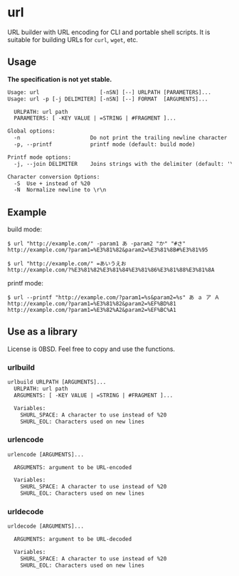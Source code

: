 # url

URL builder with URL encoding for CLI and portable shell scripts.
It is suitable for building URLs for `curl`, `wget`, etc.

## Usage

**The specification is not yet stable.**

```txt
Usage: url                   [-nSN] [--] URLPATH [PARAMETERS]...
Usage: url -p [-j DELIMITER] [-nSN] [--] FORMAT  [ARGUMENTS]...

  URLPATH: url path
  PARAMETERS: [ -KEY VALUE | =STRING | #FRAGMENT ]...

Global options:
  -n                      Do not print the trailing newline character
  -p, --printf            printf mode (default: build mode)

Printf mode options:
  -j, --join DELIMITER    Joins strings with the delimiter (default: '\n')

Character conversion Options:
  -S  Use + instead of %20
  -N  Normalize newline to \r\n
```

## Example

build mode:

```console
$ url "http://example.com/" -param1 あ -param2 "か" "#さ"
http://example.com/?param1=%E3%81%82&param2=%E3%81%8B#%E3%81%95

$ url "http://example.com/" =あいうえお
http://example.com/?%E3%81%82%E3%81%84%E3%81%86%E3%81%88%E3%81%8A
```

printf mode:

```console
$ url --printf "http://example.com/?param1=%s&param2=%s" あ ａ ア Ａ
http://example.com/?param1=%E3%81%82&param2=%EF%BD%81
http://example.com/?param1=%E3%82%A2&param2=%EF%BC%A1
```

## Use as a library

License is 0BSD. Feel free to copy and use the functions.

### urlbuild

```txt
urlbuild URLPATH [ARGUMENTS]...
  URLPATH: url path
  ARGUMENTS: [ -KEY VALUE | =STRING | #FRAGMENT ]...

  Variables:
    SHURL_SPACE: A character to use instead of %20
    SHURL_EOL: Characters used on new lines
```

### urlencode

```txt
urlencode [ARGUMENTS]...

  ARGUMENTS: argument to be URL-encoded

  Variables:
    SHURL_SPACE: A character to use instead of %20
    SHURL_EOL: Characters used on new lines
```

### urldecode

```txt
urldecode [ARGUMENTS]...

  ARGUMENTS: argument to be URL-decoded

  Variables:
    SHURL_SPACE: A character to use instead of %20
    SHURL_EOL: Characters used on new lines
```